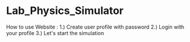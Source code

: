 # Lab_Physics_Simulator
How to use Website :
1.) Create user profile with password
2.) Login with your profile
3.) Let's start the simulation
